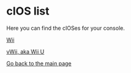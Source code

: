 # cIOS list
Here you can find the cIOSes for your console.

[Wii](https://ocarinaoftime.github.io/WiiMart/cios/IOS56(Wii).wad)

[vWii, aka Wii U](https://ocarinaoftime.github.io/WiiMart/cios/IOS56(vWii).wad)

[Go back to the main page](https://ocarinaoftime.github.io/WiiMart)
